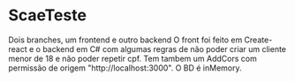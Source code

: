 # ScaeTeste
Dois branches, um frontend e outro backend
O front foi feito em Create-react e o backend em C# com algumas regras de não poder criar um cliente menor de 18 e não poder repetir cpf.
Tem tambem um AddCors com permissão de origem "http://localhost:3000".
O BD é inMemory.
